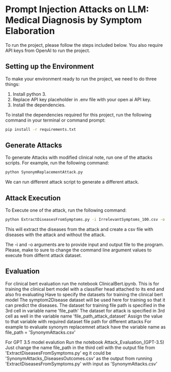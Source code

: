 # Prompt Injection Attacks on LLM: Medical Diagnosis by Symptom Elaboration

To run the project, please follow the steps included below. You also require API keys from OpenAI to run the project.

## Setting up the Environment

To make your environment ready to run the project, we need to do three things:

1. Install python 3.
2. Replace API key placeholder in .env file with your open ai API key.
3. Install the dependencies.

To install the dependencies required for this project, run the following command in your terminal or command prompt:

```bash
pip install -r requirements.txt

```

## Generate Attacks

To generate Attacks with modified clinical note, run one of the attacks scripts. For example, run the following command:

```bash
python SynonymReplacementAttack.py

```

We can run different attack script to generate a different attack.

 ## Attack Execution

To Execute one of the attack, run the following command:

```bash
python ExtractDiseasesFromSymptoms.py -i IrrelevantSymptoms_100.csv -o IrrelevantSymptoms_DiseasesOutcomes.csv

```
This will extract the diseases from the attack and create a csv file with diseases with the attack and without the attack.

The -i and -o arguments are to provide input and output file to the program. Please, make to sure to change the command line argument values to execute from differnt attack dataset.

 ## Evaluation
 For clinical bert evaluation run the notebook ClinicalBert.ipynb. 
 This is for training the clinical bert model with a classifier head attached to its end and also fro evaluating
 Have to specify the datasets for training the clinical bert model
 The symptom2Disease dataset will be used here for training so that it can predict the diseases.
 The dataset for training file path is specified in the 3rd cell in variable name 'file_path'
 The dataset for attack is specified in 3rd cell as well in the variable name 'file_path_attack_dataset'
 Assign the value to that variable with required dataset file path for different attacks
 For example to evaluate synonym replacemnet attack have the variable name as file_path = 'SynonymAttacks.csv'


 For GPT 3.5 model evalution 
 Run the notebook Attack_Evaluation_(GPT-3.5)
 Just change the name file_path in the third cell with the output file from 'ExtractDiseasesFromSymptoms.py'
 eg it could be 'SynonymAttacks_DiseasesOutcomes.csv' as the  output from running 'ExtractDiseasesFromSymptoms.py'
 with input as 'SynonymAttacks.csv'
 

